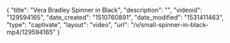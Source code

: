 {
    "title": "Vera Bradley Spinner in Black",
    "description": "",
    "videoid": "129594165",
    "date_created": "1510760891",
    "date_modified": "1531411463",
    "type": "captivate",
    "layout": "video",
    "url": "\/v\/small-spinner-in-black-mp4\/129594165"
}